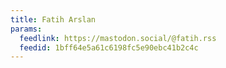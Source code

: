 ```yaml
---
title: Fatih Arslan
params:
  feedlink: https://mastodon.social/@fatih.rss
  feedid: 1bff64e5a61c6198fc5e90ebc41b2c4c
---
```


